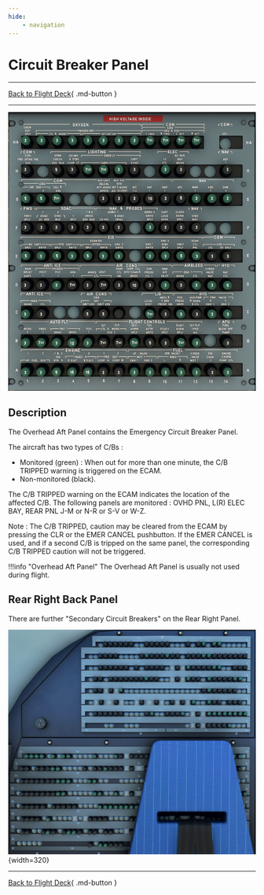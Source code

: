 ```yaml
---
hide:
    - navigation
---
```


# Circuit Breaker Panel

---

[Back to Flight Deck](../index.md){ .md-button }

---

![Circuit Breaker Panel](../../../assets/a32nx-briefing/overhead-aft-panel/Circuit-Breaker.png "Circuit Breaker Panel")

## Description

The Overhead Aft Panel contains the Emergency Circuit Breaker Panel.

The aircraft has two types of C/Bs :

- Monitored (green) : When out for more than one minute, the C/B TRIPPED warning is triggered on the ECAM.
- Non-monitored (black).

The C/B TRIPPED warning on the ECAM indicates the location of the affected C/B. The following panels are monitored : OVHD PNL, L(R) ELEC BAY, REAR PNL J-M or N-R or S-V or W-Z.

Note : The C/B TRIPPED, caution may be cleared from the ECAM by pressing the CLR or the EMER CANCEL pushbutton. If the EMER CANCEL is used, and if a second C/B is tripped on the same panel, the corresponding C/B TRIPPED caution will not be triggered.

!!!info "Overhead Aft Panel"
    The Overhead Aft Panel is usually not used during flight.

## Rear Right Back Panel

There are further "Secondary Circuit Breakers" on the Rear Right Panel.

![Rear Right Back Panel](../../../assets/a32nx-briefing/overhead-aft-panel/Rear-Right-Back-Panel.png "Rear Right Back Panel"){width=320}

---

[Back to Flight Deck](../index.md){ .md-button }
